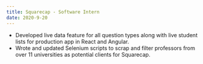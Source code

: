 ```yaml
---
title: Squarecap - Software Intern
date: 2020-9-20
---
```

- Developed live data feature for all question types along with live student lists for production app in React and Angular. 
- Wrote and updated Selenium scripts to scrap and filter professors from over 11 universities as potential clients for Squarecap.
